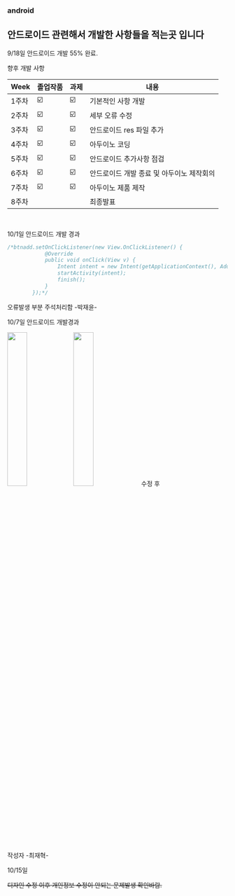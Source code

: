 ### android 

## 안드로이드 관련해서 개발한 사항들을 적는곳 입니다 

9/18일 안드로이드 개발 55% 완료.

향후 개발 사항
<br>

| Week | 졸업작품 | 과제 | 내용 |
| ------ | -- | -- |----------- |
| 1주차 | ☑️ | ☑️ | 기본적인 사항 개발  |
| 2주차 | ☑️ | ☑️ | 세부 오류 수정 |
| 3주차 | ☑️ | ☑️ | 안드로이드 res 파일 추가 |
| 4주차 | ☑️ | ☑️ | 아두이노 코딩 |
| 5주차 | ☑️ | ☑️ | 안드로이드 추가사항 점검 |
| 6주차 | ☑️ | ☑️ | 안드로이드 개발 종료 및 아두이노 제작회의  |
| 7주차 | ☑️ | ☑️ | 아두이노 제품 제작 |
| 8주차 |  |  | 최종발표  |

<br>

10/1일 안드로이드 개발 경과

```c
/*btnadd.setOnClickListener(new View.OnClickListener() {
            @Override
            public void onClick(View v) {
                Intent intent = new Intent(getApplicationContext(), Add.class);
                startActivity(intent);
                finish();
            }
        });*/
```
오류발생 부분 주석처리함 -박재윤-

10/7일 안드로이드 개발경과 

<img width = "30%" height = "30%" src="https://user-images.githubusercontent.com/73435598/201168606-704962c7-000e-4b40-bf00-c65e2866d5fb.PNG"/><img width = "30%" height = "30%" src="https://user-images.githubusercontent.com/73435598/201168649-bbe0009c-402e-4139-a7df-4cdd5af83b4c.png"/> 수정 후
 
작성자 -최재혁-

10/15일

~~디자인 수정 이후 개인정보 수정이 안되는 문제발생 확인바람.~~


